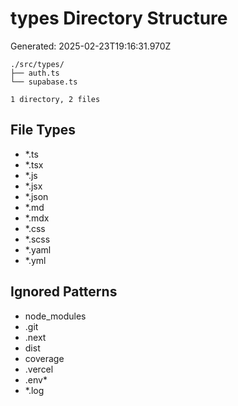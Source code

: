 # types Directory Structure
Generated: 2025-02-23T19:16:31.970Z

```
./src/types/
├── auth.ts
└── supabase.ts

1 directory, 2 files

```

## File Types
- *.ts
- *.tsx
- *.js
- *.jsx
- *.json
- *.md
- *.mdx
- *.css
- *.scss
- *.yaml
- *.yml

## Ignored Patterns
- node_modules
- .git
- .next
- dist
- coverage
- .vercel
- .env*
- *.log
